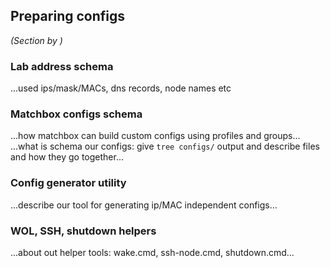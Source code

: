 ## Preparing configs

_(Section by )_

### Lab address schema

...used ips/mask/MACs, dns records, node names etc

### Matchbox configs schema

...how matchbox can build custom configs using profiles and groups...
...what is schema our configs: give `tree configs/` output and describe files and how they go together...

### Config generator utility

...describe our tool for generating ip/MAC independent configs...

### WOL, SSH, shutdown helpers

...about out helper tools: wake.cmd, ssh-node.cmd, shutdown.cmd...

